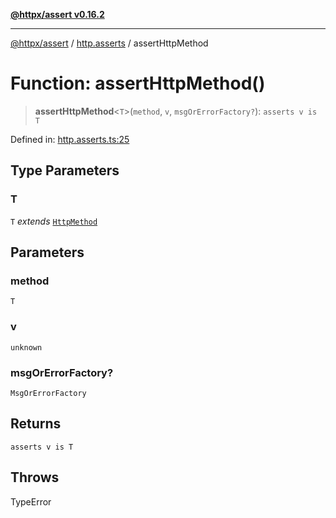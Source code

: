 [**@httpx/assert v0.16.2**](../../README.md)

***

[@httpx/assert](../../README.md) / [http.asserts](../README.md) / assertHttpMethod

# Function: assertHttpMethod()

> **assertHttpMethod**\<`T`\>(`method`, `v`, `msgOrErrorFactory?`): `asserts v is T`

Defined in: [http.asserts.ts:25](https://github.com/belgattitude/httpx/blob/7682ae8e8bf25ac4dbe7ea6b3b3dbe40b897e70c/packages/assert/src/http.asserts.ts#L25)

## Type Parameters

### T

`T` *extends* [`HttpMethod`](../../http.types/type-aliases/HttpMethod.md)

## Parameters

### method

`T`

### v

`unknown`

### msgOrErrorFactory?

`MsgOrErrorFactory`

## Returns

`asserts v is T`

## Throws

TypeError
